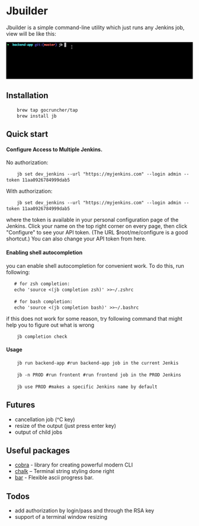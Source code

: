 # Jbuilder

Jbuilder is a simple command-line utility which just runs
any Jenkins job, view will be like this:

![terminal demo](assets/demo.gif)

## Installation
 
```
    brew tap gocruncher/tap
    brew install jb
```

## Quick start 

#### Configure Access to Multiple Jenkins.

No authorization:
```
    jb set dev_jenkins --url "https://myjenkins.com" --login admin --token 11aa0926784999dab5  
```

With authorization:
```
    jb set dev_jenkins --url "https://myjenkins.com" --login admin --token 11aa0926784999dab5  
```

where the token is available in your personal configuration page of the Jenkins. Click your name on the top right corner on every page, then click "Configure" to see your API token. (The URL $root/me/configure is a good shortcut.) You can also change your API token from here.


#### Enabling shell autocompletion

you can enable shell autocompletion for convenient work. To do this, run following:
```
   # for zsh completion:
   echo 'source <(jb completion zsh)' >>~/.zshrc

   # for bash completion:
   echo 'source <(jb completion bash)' >>~/.bashrc
```
if this does not work for some reason, try following command that might help you to figure out what is wrong 
```
    jb completion check
```

#### Usage
```
    jb run backend-app #run backend-app job in the current Jenkis  

    jb -n PROD #run frontent #run frontend job in the PROD Jenkins

    jb use PROD #makes a specific Jenkins name by default 
```

## Futures
- cancellation job (^C key)
- resize of the output (just press enter key)
- output of child jobs   

## Useful packages
- [cobra](https://github.com/spf13/cobra) - library for creating powerful modern CLI
- [chalk](https://github.com/chalk/chalk) – Terminal string styling done right
- [bar](https://github.com/superhawk610/bar) - Flexible ascii progress bar.

## Todos
- add authorization by login/pass and through the RSA key
- support of a terminal window resizing
